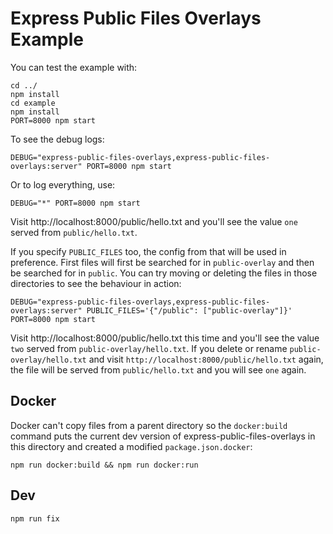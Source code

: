 # Express Public Files Overlays Example

You can test the example with:

```
cd ../
npm install
cd example
npm install
PORT=8000 npm start
```

To see the debug logs:

```
DEBUG="express-public-files-overlays,express-public-files-overlays:server" PORT=8000 npm start
```

Or to log everything, use:

```
DEBUG="*" PORT=8000 npm start
```

Visit http://localhost:8000/public/hello.txt and you'll see the value `one` served from `public/hello.txt`.

If you specify `PUBLIC_FILES` too, the config from that will be used in preference. First files will first be searched for in `public-overlay` and then be searched for in `public`. You can try moving or deleting the files in those directories to see the behaviour in action:

```
DEBUG="express-public-files-overlays,express-public-files-overlays:server" PUBLIC_FILES='{"/public": ["public-overlay"]}' PORT=8000 npm start
```

Visit http://localhost:8000/public/hello.txt this time and you'll see the value `two` served from `public-overlay/hello.txt`. If you delete or rename `public-overlay/hello.txt` and visit `http://localhost:8000/public/hello.txt` again, the file will be served from `public/hello.txt` and you will see `one` again.


## Docker

Docker can't copy files from a parent directory so the `docker:build` command puts the current dev version of express-public-files-overlays in this directory and created a modified `package.json.docker`:

```
npm run docker:build && npm run docker:run
```

## Dev

```
npm run fix
```
